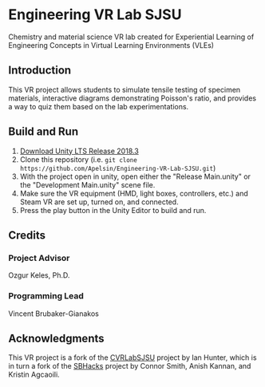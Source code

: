 # Engineering VR Lab SJSU
Chemistry and material science VR lab created for Experiential Learning of Engineering Concepts in Virtual Learning Environments (VLEs)

## Introduction
This VR project allows students to simulate tensile testing of specimen materials, interactive diagrams demonstrating Poisson's ratio, and provides a way to quiz them based on the lab experimentations.

## Build and Run
1. [Download Unity LTS Release 2018.3](https://unity.com/releases/editor/qa/lts-releases?version=2018.3)
2. Clone this repository (i.e. `git clone https://github.com/Apelsin/Engineering-VR-Lab-SJSU.git`)
3. With the project open in unity, open either the "Release Main.unity" or the "Development Main.unity" scene file.
4. Make sure the VR equipment (HMD, light boxes, controllers, etc.) and Steam VR are set up, turned on, and connected.
5. Press the play button in the Unity Editor to build and run.

## Credits
### Project Advisor
Ozgur Keles, Ph.D.
### Programming Lead
Vincent Brubaker-Gianakos

## Acknowledgments
This VR project is a fork of the [CVRLabSJSU](https://github.com/IantheFlyingHawaiian/CVRLabSJSU) project by Ian Hunter, which is in turn a fork of the [SBHacks](https://github.com/connor-a-smith/SBHacks) project by Connor Smith, Anish Kannan, and Kristin Agcaoili.

